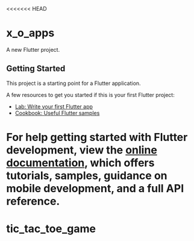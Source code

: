 <<<<<<< HEAD
# x_o_apps

A new Flutter project.

## Getting Started

This project is a starting point for a Flutter application.

A few resources to get you started if this is your first Flutter project:

- [Lab: Write your first Flutter app](https://docs.flutter.dev/get-started/codelab)
- [Cookbook: Useful Flutter samples](https://docs.flutter.dev/cookbook)

For help getting started with Flutter development, view the
[online documentation](https://docs.flutter.dev/), which offers tutorials,
samples, guidance on mobile development, and a full API reference.
=======
# tic_tac_toe_game
<p align="center">
<img scr="screenshots/home.png" width="250"/>
<img scr="screenshots/select_player.png" width="250"/>
<img scr="screenshots/player.png" width="250"/>
</p>

